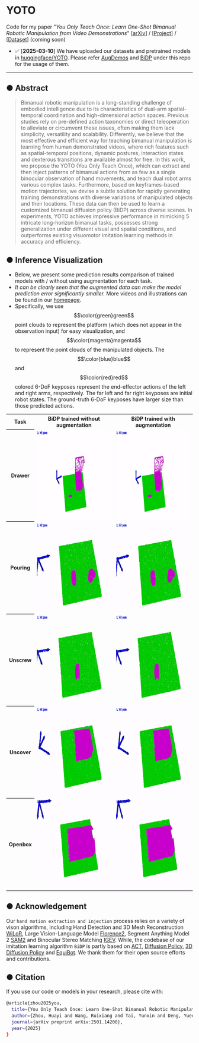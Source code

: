 # YOTO
Code for my paper "*You Only Teach Once: Learn One-Shot Bimanual Robotic Manipulation from Video Demonstrations*" [[arXiv](https://arxiv.org/abs/2501.14208)] / [[Project](https://hnuzhy.github.io/projects/YOTO/)] / [[Dataset](https://huggingface.co/HoyerChou/YOTO)] (coming soon)

- :white_check_mark: [**2025-03-10**] We have uploaded our datasets and pretrained models in [huggingface/YOTO](https://huggingface.co/HoyerChou/YOTO). Please refer [AugDemos](https://github.com/hnuzhy/YOTO/tree/main/AugDemos) and [BiDP](https://github.com/hnuzhy/YOTO/tree/main/BiDP) under this repo for the usage of them.

***

## ● Abstract 

> Bimanual robotic manipulation is a long-standing challenge of embodied intelligence due to its characteristics of dual-arm spatial-temporal coordination and high-dimensional action spaces. Previous studies rely on pre-defined action taxonomies or direct teleoperation to alleviate or circumvent these issues, often making them lack simplicity, versatility and scalability. Differently, we believe that the most effective and efficient way for teaching bimanual manipulation is learning from human demonstrated videos, where rich features such as spatial-temporal positions, dynamic postures, interaction states and dexterous transitions are available almost for free. In this work, we propose the YOTO (You Only Teach Once), which can extract and then inject patterns of bimanual actions from as few as a single binocular observation of hand movements, and teach dual robot arms various complex tasks. Furthermore, based on keyframes-based motion trajectories, we devise a subtle solution for rapidly generating training demonstrations with diverse variations of manipulated objects and their locations. These data can then be used to learn a customized bimanual diffusion policy (BiDP) across diverse scenes. In experiments, YOTO achieves impressive performance in mimicking 5 intricate long-horizon bimanual tasks, possesses strong generalization under different visual and spatial conditions, and outperforms existing visuomotor imitation learning methods in accuracy and efficiency.

## ● Inference Visualization

* Below, we present some prediction results comparison of trained models with / without using augmentation for each task.
* *It can be clearly seen that the augmented data can make the model prediction error significantly smaller.* More videos and illustrations can be found in our [homepage](https://hnuzhy.github.io/projects/YOTO/).
* Specifically, we use $$\color{green}green$$ point clouds to represent the platform (which does not appear in the observation input) for easy visualization, and $$\color{magenta}magenta$$ to represent the point clouds of the manipulated objects. The $$\color{blue}blue$$ and $$\color{red}red$$ colored 6-DoF keyposes represent the end-effector actions of the left and right arms, respectively. The far left and far right keyposes are initial robot states. The ground-truth 6-DoF keyposes have larger size than those predicted actions.

<table>
  <tr>
    <th> Task </th>
    <th> BiDP trained without augmentation </th>
    <th> BiDP trained with augmentation </th>
  </tr>
  <tr>
    <th> Drawer </th>
    <td><img src="./BiDP/materials/BiDP_infer_demo1_drawer_noaug.gif" height="240"></td>
    <td><img src="./BiDP/materials/BiDP_infer_demo1_drawer_withaug.gif" height="240"></td> 
  </tr>
  <tr>
    <th> Pouring </th>
    <td><img src="./BiDP/materials/BiDP_infer_demo1_pouring_noaug.gif" height="240"></td>
    <td><img src="./BiDP/materials/BiDP_infer_demo1_pouring_withaug.gif" height="240"></td> 
  </tr>
  <tr>
    <th> Unscrew </th>
    <td><img src="./BiDP/materials/BiDP_infer_demo1_unscrew_noaug.gif" height="240"></td>
    <td><img src="./BiDP/materials/BiDP_infer_demo1_unscrew_withaug.gif" height="240"></td> 
  </tr>
  <tr>
    <th> Uncover </th>
    <td><img src="./BiDP/materials/BiDP_infer_demo1_uncover_noaug.gif" height="240"></td>
    <td><img src="./BiDP/materials/BiDP_infer_demo1_uncover_withaug.gif" height="240"></td> 
  </tr>
  <tr>
    <th> Openbox </th>
    <td><img src="./BiDP/materials/BiDP_infer_demo1_openbox_noaug.gif" height="240"></td>
    <td><img src="./BiDP/materials/BiDP_infer_demo1_openbox_withaug.gif" height="240"></td> 
  </tr>
</table>

## ● Acknowledgement
Our `hand motion extraction and injection` process relies on a variety of vison algorithms, including Hand Detection and 3D Mesh Reconstruction [WiLoR](https://github.com/rolpotamias/WiLoR), Large Vision-Language Model [Florence2](https://huggingface.co/collections/microsoft/florence-6669f44df0d87d9c3bfb76de), Segment Anything Model 2 [SAM2](https://github.com/facebookresearch/segment-anything-2) and Binocular Stereo Matching  [IGEV](https://github.com/gangweiX/IGEV). While, the codebase of our imitation learning algorithm `BiDP` is partly based on [ACT](https://github.com/tonyzhaozh/act), [Diffusion Policy](https://github.com/real-stanford/diffusion_policy), [3D Diffusion Policy](https://github.com/YanjieZe/3D-Diffusion-Policy) and [EquiBot](https://github.com/yjy0625/equibot). We thank them for their open source efforts and contributions.

## ● Citation
If you use our code or models in your research, please cite with:
```bash
@article{zhou2025you,
  title={You Only Teach Once: Learn One-Shot Bimanual Robotic Manipulation from Video Demonstrations},
  author={Zhou, Huayi and Wang, Ruixiang and Tai, Yunxin and Deng, Yueci and Liu, Guiliang and Jia, Kui},
  journal={arXiv preprint arXiv:2501.14208},
  year={2025}
}
```
